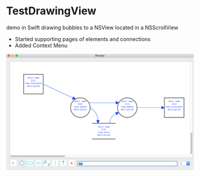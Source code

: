 # TestDrawingView
demo in Swift
drawing bubbles to a NSView located in a NSScrollView

- Started supporting pages of elements and connections
- Added Context Menu

![TestDrawingView Image](https://github.com/frcocoatst/TestDrawingView/blob/master/testdrawingview.png)


